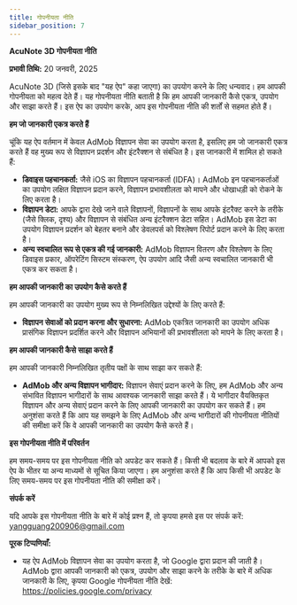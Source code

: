 ```yaml
---
title: गोपनीयता नीति
sidebar_position: 7
---
```


**AcuNote 3D गोपनीयता नीति**

**प्रभावी तिथि:** 20 जनवरी, 2025

AcuNote 3D (जिसे इसके बाद "यह ऐप" कहा जाएगा) का उपयोग करने के लिए धन्यवाद। हम आपकी गोपनीयता को महत्व देते हैं। यह गोपनीयता नीति बताती है कि हम आपकी जानकारी कैसे एकत्र, उपयोग और साझा करते हैं। इस ऐप का उपयोग करके, आप इस गोपनीयता नीति की शर्तों से सहमत होते हैं।

**हम जो जानकारी एकत्र करते हैं**

चूंकि यह ऐप वर्तमान में केवल AdMob विज्ञापन सेवा का उपयोग करता है, इसलिए हम जो जानकारी एकत्र करते हैं वह मुख्य रूप से विज्ञापन प्रदर्शन और इंटरैक्शन से संबंधित है। इस जानकारी में शामिल हो सकते हैं:

- **डिवाइस पहचानकर्ता:** जैसे iOS का विज्ञापन पहचानकर्ता (IDFA)। AdMob इन पहचानकर्ताओं का उपयोग लक्षित विज्ञापन प्रदान करने, विज्ञापन प्रभावशीलता को मापने और धोखाधड़ी को रोकने के लिए करता है।
- **विज्ञापन डेटा:** आपके द्वारा देखे जाने वाले विज्ञापनों, विज्ञापनों के साथ आपके इंटरैक्ट करने के तरीके (जैसे क्लिक, दृश्य) और विज्ञापन से संबंधित अन्य इंटरैक्शन डेटा सहित। AdMob इस डेटा का उपयोग विज्ञापन प्रदर्शन को बेहतर बनाने और डेवलपर्स को विश्लेषण रिपोर्ट प्रदान करने के लिए करता है।
- **अन्य स्वचालित रूप से एकत्र की गई जानकारी:** AdMob विज्ञापन वितरण और विश्लेषण के लिए डिवाइस प्रकार, ऑपरेटिंग सिस्टम संस्करण, ऐप उपयोग आदि जैसी अन्य स्वचालित जानकारी भी एकत्र कर सकता है।

**हम आपकी जानकारी का उपयोग कैसे करते हैं**

हम आपकी जानकारी का उपयोग मुख्य रूप से निम्नलिखित उद्देश्यों के लिए करते हैं:

- **विज्ञापन सेवाओं को प्रदान करना और सुधारना:** AdMob एकत्रित जानकारी का उपयोग अधिक प्रासंगिक विज्ञापन प्रदर्शित करने और विज्ञापन अभियानों की प्रभावशीलता को मापने के लिए करता है।

**हम आपकी जानकारी कैसे साझा करते हैं**

हम आपकी जानकारी निम्नलिखित तृतीय पक्षों के साथ साझा कर सकते हैं:

- **AdMob और अन्य विज्ञापन भागीदार:** विज्ञापन सेवाएं प्रदान करने के लिए, हम AdMob और अन्य संभावित विज्ञापन भागीदारों के साथ आवश्यक जानकारी साझा करते हैं। ये भागीदार वैयक्तिकृत विज्ञापन और अन्य सेवाएं प्रदान करने के लिए आपकी जानकारी का उपयोग कर सकते हैं। हम अनुशंसा करते हैं कि आप यह समझने के लिए AdMob और अन्य भागीदारों की गोपनीयता नीतियों की समीक्षा करें कि वे आपकी जानकारी का उपयोग कैसे करते हैं।

**इस गोपनीयता नीति में परिवर्तन**

हम समय-समय पर इस गोपनीयता नीति को अपडेट कर सकते हैं। किसी भी बदलाव के बारे में आपको इस ऐप के भीतर या अन्य माध्यमों से सूचित किया जाएगा। हम अनुशंसा करते हैं कि आप किसी भी अपडेट के लिए समय-समय पर इस गोपनीयता नीति की समीक्षा करें।

**संपर्क करें**

यदि आपके इस गोपनीयता नीति के बारे में कोई प्रश्न हैं, तो कृपया हमसे इस पर संपर्क करें: yangguang200906@gmail.com

**पूरक टिप्पणियाँ:**

- यह ऐप AdMob विज्ञापन सेवा का उपयोग करता है, जो Google द्वारा प्रदान की जाती है। AdMob द्वारा आपकी जानकारी को एकत्र, उपयोग और साझा करने के तरीके के बारे में अधिक जानकारी के लिए, कृपया Google गोपनीयता नीति देखें: https://policies.google.com/privacy
